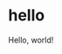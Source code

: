 # hello

<!DOCTYPE html>
<html lang="ja">
	<head>
		<meta charset="UTF-8">
		<title>hello</title>
	</head>
	<body>
	Hello, world!
	</body>
</html>
